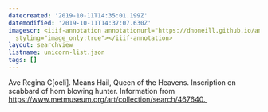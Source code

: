 ```yaml
---
datecreated: '2019-10-11T14:35:01.199Z'
datemodified: '2019-10-11T14:37:07.630Z'
imagescr: <iiif-annotation annotationurl="https://dnoneill.github.io/annotate/annotations/4e949ba1-ec34-11e9-bd5a-88e9fe7026e8.json"
  styling="image_only:true"></iiif-annotation>
layout: searchview
listname: unicorn-list.json
tags: []
---
```

Ave Regina C[oeli]. Means Hail, Queen of the Heavens. Inscription on scabbard of horn blowing hunter. Information from https://www.metmuseum.org/art/collection/search/467640. 